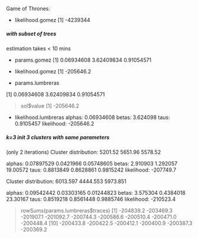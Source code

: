Game of Thrones:

* likelihood.gomez 
[1] -4239344




##### with subset of trees
estimation takes < 10 mins

* params.gomez
[1] 0.06934608 3.62409834 0.91054571
* likelihood.gomez 
[1] -205646.2

* params.lumbreras

[1] 0.06934608 3.62409834 0.91054571
> sol$value
[1] -205646.2

* likelihood.lumbreras
alphas:  0.06934608
betas:  3.624098
taus:  0.9105457
 likelihood:  -205646.2

##### k=3 init 3 clusters with same parameters

(only 2 iterations)
Cluster distribution:
 5201.52 5651.96 5578.52

alphas:  0.07897529 0.0421966 0.05748605
betas:  2.910903 1.292057 19.00572
taus:  0.8813849 0.8628861 0.9815242
 likelihood:  -207749.7

Cluster distribution:
 6013.597 4444.553 5973.851

alphas:  0.09542442 0.03303165 0.01244823
betas:  3.575304 0.4384018 23.30167
taus:  0.8519218 0.8561448 0.9885746
 likelihood:  -210523.4

> rowSums(params.lumbreras$traces)
 [1] -204839.2 -203469.3 -201907.1 -201092.7 -200744.3 -200586.6 -200510.4 -200471.0 -200448.4
[10] -200433.8 -200422.5 -200412.1 -200400.9 -200387.3 -200369.2
